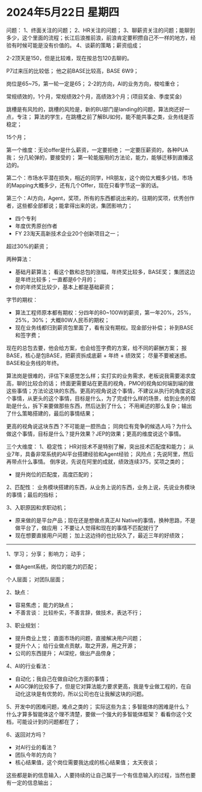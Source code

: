 # 2024年5月22日 星期四

问题：
1、终面关注的问题；
2、HR关注的问题；
3、聊薪资关注的问题；能聊到多少，这个里面的流程；长江后浪推前浪，前浪肯定要积攒自己不一样的地方，经验有时候可能是没有价值的。
4、谈薪的策略；薪资组成；

2-2顶天是150，但是比较难，现在按总包120去聊的。

P7过来压的比较低；
他之前BASE比较高，BASE 6W9； 


岗位是65~75，第一轮一定是65； 2-2的方向，AI的业务方向，梭哈重仓；

常规绩效的，1个月，常规绩效2个月，高绩效3个月；(项目奖金、季度奖金)

跳槽是有风险的，跳槽的风险是，新的BU部门是landing的问题，算法岗还好一点，专注； 算法的学生，在跳槽之前了解BU如何，能不能共事之类，业务线是否稳定；

15个月；

第一个维度：无论offer是什么薪资，一定要拒绝； 一定要压薪资的，各种PUA我； 分几轮弹的，要接受的； 第一轮能服用的方法论，能力，能够迁移到直播这边的。

第二个：市场水平潜在损失，相近的同学，HR朋友，这个岗位大概多少钱，市场的Mapping大概多少，还有几个Offer，现在只看字节这一家的话。

第三个：AI方向，Agent，奖项，所有的东西都说出来的，往期的奖项，优秀创作者，这些都全部都说；能拿得出来的说，集团影响力；
- 四个专利
- 年度优秀原创作者
- FY 23淘天高新技术企业20个创新项目之一；

超过30%的薪资；

两种算法：
- 基础月薪算法； 看这个数和总包的涨幅，年终奖比较多，BASE奖； 集团这边是年终比较多；一直都是6个月的；
- 你的年终奖比较少，基本上都是基础薪资；


字节的期权：
- 算法工程师原本都有期权：分四年的80~100W的薪资，第一年20%，25%，25%，30%； 大概80W人民币的期权；
- 现在业务线都归到薪资包里面了，看有没有期权。现金部分补偿； 补到BASE和签字费； 


现在的总包去要，他会给方案，也会给签字费的方案，给不同的薪酬方案；
报BASE，核心是包BASE，把薪资拆成底薪 + 年终 + 绩效奖； 尽量不要被迷惑。
BASE和业务线的年终。


算法岗是很难的，评估下来感觉怎么样；实打实的业务需求，老板说我需要渴求度高，聊的比较合的话；
终面更需要站在更高的视角，PMO的视角如何端到端的做这些事情；方法论这块的东西。更高的视角说这个事情，不建议从执行的角度说这个事情，从更头的这个事情，目标是什么，为了完成什么样的场景，给到业务的帮助是什么，拆下来要做那些东西，然后达到了什么；
不用阐述的那么复杂；输出了什么策略搭建的，最后的事情结果；

更高的视角说这块东西？不可能是一腔热血； 同岗位有竞争的候选人吗？为什么做这个事情，目标是什么？提升效果？JEP的效果；更高的维度说这个事情。



三个大维度：
1、稳定性； HR对技术不是特别了解，突出技术匹配度和能力； 从业7年，具备非常系统的AI平台搭建经验和Agent经验； 风险点；先说阿里，然后再带点什么事情。  倒序说，先说在阿里的成就，绩效连续375，奖项之类的；
- 提升岗位的匹配度，高度匹配的；

2、匹配性： 业务模块搭建的东西，从业务上说的东西，业务上说，先说业务模块的事情；最后的指标；

3、入职原因和求职动机；
- 原来做的是平台产品；现在还是想做点真正AI Native的事情，换种思路，不是做平台了，做应用 ；不要让人觉得和现在的事情不匹配就行了
- 现在想要直接用户问题；  加上这边待的也比较久了，最近三年的好绩效；


--- 
1、学习； 分享； 影响力； 动手； 
- 做Agent系统，岗位的能力的匹配；

个人层面；
对团队层面；


2、缺点：
- 容易焦虑； 能力的缺点；
- 不善言谈： 比较朴实，不善言辞，做技术，表达不行；



3、职业规划：
- 提升商业上觉； 直面市场的问题，直接解决用户问题；
- 提升个人；    给行业做点贡献，取之开源，用之开源；
- 公司的东西提升； AI深挖，做出产品傍身；


4、AI的行业看法：
- 自动化；我自己在做自动化方面的事情；
- AIGC弹的比较多了，但是它对算法能力要求更高，我是专业做工程的，在自动化这块是有优势的，所以公司也在让我解这块的问题。


5、开发中的困难问题，难点之类的；
实际这些为主；多智能体的困难是什么？ 什么才算多智能体这个理不清楚，要做一个强大的多智能体框架？
看看你这个文档，可能设计到的问题都在了；



6、返回对方吗？
- 对AI行业的看法？
- 团队今年的方向？
- 核心结果值，这个岗位需要我达成的核心结果值； 太天夜谈；


这些都是新的信息输入，人要持续的让自己属于一个有信息输入的过程，当然也要有一定的信息输出；




